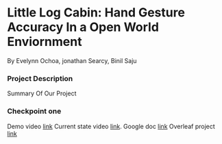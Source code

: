 # Little Log Cabin: Hand Gesture Accuracy In a Open World Enviornment
By Evelynn Ochoa, jonathan Searcy, Binil Saju

### Project Description
Summary Of Our Project

### Checkpoint one
Demo video [link](https://youtu.be/gJ48z2H3e4M)
Current state video [link](https://youtu.be/T7153mPp6wI).
Google doc [link](https://docs.google.com/document/d/1wD_z-sefMcv10guhRjIb_g8uPUBSuZ-x3waRW855-D8/edit?usp=sharing)
Overleaf project [link](https://www.overleaf.com/read/yznwhsctgvky#f532b2)
